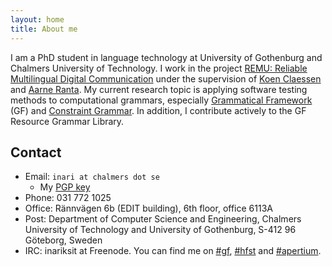 ```yaml
---
layout: home
title: About me
---
```


I am a PhD student in language technology at University of Gothenburg and Chalmers University of Technology. I work in the project [REMU: Reliable Multilingual Digital Communication](http://remu.grammaticalframework.org/) under the supervision of [Koen Claessen](http://www.cse.chalmers.se/~koen/) and [Aarne Ranta](http://www.cse.chalmers.se/~aarne/). My current research topic is applying software testing methods to computational grammars, especially [Grammatical Framework](http://www.grammaticalframework.org/) (GF) and [Constraint Grammar](http://visl.sdu.dk/constraint_grammar.html). In addition, I contribute actively to the GF Resource Grammar Library.

## Contact

* Email: `inari at chalmers dot se`
  * My [PGP key](https://keybase.io/inariksit)
* Phone: 031 772 1025
* Office: Rännvägen 6b (EDIT building), 6th floor, office 6113A
* Post: Department of Computer Science and Engineering, Chalmers University of Technology and University of Gothenburg, S-412 96 Göteborg, Sweden
* IRC: inariksit at Freenode. You can find me on [#gf](https://webchat.freenode.net/?channels=gf), [#hfst](https://webchat.freenode.net/?channels=hfst) and [#apertium](https://webchat.freenode.net/?channels=apertium).
